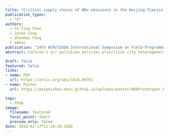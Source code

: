 ```yaml
---
title: "Critical supply chains of NOx emissions in the Beijing-Tianjin-Hebei urban agglomeration" 
publication_types:
  - "3"
authors:
  - Yu-Ting Chen
  - Jason Cong
  - Zhenman Fang
  - admin
publication: "24th ACM/SIGDA International Symposium on Field-Programmable Gate Arrays (ACM/SIGDA FPGA 16)"
abstract: CoChina's air pollution policies prioritize city heterogeneity, and launch the one-city-one-policy framework. Production fragmentation extends air pollution policies beyond the local scale. Therefore, air pollution needs to be controlled in coordination between cities rather than individually, considering the pollution embodied in supply chains. We illustrate the embodied NOx in supply chains and its transfer patterns in the highly polluted Beijing-Tianjin-Hebei (BTH) urban agglomeration in China, with a city-level multiregional input-output (MRIO) model in 2012. The results indicate that Tangshan and Beijing are BTH cities with the highest production- and consumption-based NOx emissions, respectively. The electricity and heat, metal, and nonmetal sectors are the main suppliers in the NOx supply chains. The critical supply chain paths largely terminate at the final demand of the construction sector in Beijing, Tianjin, Baoding and Shijiazhuang and the equipment manufacturing sector in southeastern Chinese provinces. Despite industry heterogeneity, the NOx transfer pattern between BTH cities is generally efficient, extending from low-to high-emission intensity cities, while the pattern between BTH cities and other provinces is the opposite. The results reveal the city-level emission reduction potential. The emission intensities of BTH production-oriented cities should be reduced because the transfer of polluting enterprises to southeastern coastal areas is unrealistic. Financial incentives can be offered to enterprises purchasing products from low-emission intensity enterprises. It is an effective measure to establish a capital and technical cooperation system between key supply chains node cities, such as Tangshan and its major steel product consumption regions.

draft: false
featured: false
links:
- name: PDF
  url: https://arxiv.org/abs/1610.09761
- name: Poster
  url: https://peipeizhou-eecs.github.io/uploads/poster/ARAPrototyper_FPGA_2016_poster.pdf

tags:
  - FPGA
image:
  filename: featured
  focal_point: Smart
  preview_only: false
date: 2016-02-17T11:10:10.250Z
---
```

